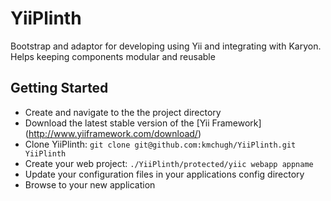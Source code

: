 YiiPlinth
=========

Bootstrap and adaptor for developing using Yii and integrating with Karyon.
Helps keeping components modular and reusable

Getting Started
-

* Create and navigate to the the project directory
* Download the latest stable version of the [Yii Framework] (http://www.yiiframework.com/download/)
* Clone YiiPlinth:
```git clone git@github.com:kmchugh/YiiPlinth.git YiiPlinth```
* Create your web project:
```./YiiPlinth/protected/yiic webapp appname```
* Update your configuration files in your applications config directory
* Browse to your new application
